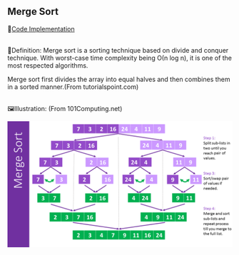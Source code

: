 ##  Merge Sort

:link:[Code Implementation](https://github.com/jun383914/Data-Structure-and-algorithm/blob/master/Sorting/Merge%20Sort/MergeSort/MergeSort/Program.cs)

 <br />:blue_book:Definition: Merge sort is a sorting technique based on divide and conquer technique. With worst-case time complexity being Ο(n log n), it is one of the most respected algorithms.

Merge sort first divides the array into equal halves and then combines them in a sorted manner.(From tutorialspoint.com)

 <br />:framed_picture:Illustration: (From 101Computing.net)
 <br /><p align="center">
  <img src="https://github.com/jun383914/Data-Structure-and-algorithm/blob/master/Sorting/Merge%20Sort/Merge-Sort-Algorithm.png">
</p>

